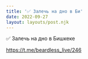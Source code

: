 ```yaml
---
title: '✅ Залечь на дно в Би'
date: 2022-09-27
layout: layouts/post.njk
---
```

✅ Залечь на дно в Бишкеке


https://t.me/beardless_live/246